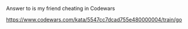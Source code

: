 Answer to is my friend cheating in Codewars

https://www.codewars.com/kata/5547cc7dcad755e480000004/train/go